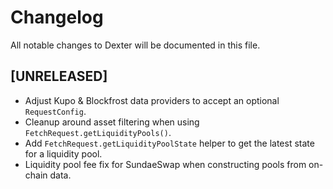 # Changelog

All notable changes to Dexter will be documented in this file.

## [UNRELEASED]

- Adjust Kupo & Blockfrost data providers to accept an optional `RequestConfig`.
- Cleanup around asset filtering when using `FetchRequest.getLiquidityPools()`.
- Add `FetchRequest.getLiquidityPoolState` helper to get the latest state for a liquidity pool.
- Liquidity pool fee fix for SundaeSwap when constructing pools from on-chain data. 
